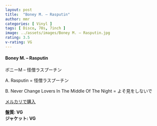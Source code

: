 ```yaml
---
layout: post
title:  "Boney M. – Rasputin"
author: mmr
categories: [ Vinyl ]
tags: [ Disco, 70s, 7inch ]
image: ../assets/images/Boney M. – Rasputin.jpg
rating: 3.5
v-rating: VG
---
```


#### Boney M. – Rasputin

ボニーM – 怪僧ラスプーチン

A. Rasputin = 怪僧ラスプーチン

B. Never Change Lovers In The Middle Of The Night = よそ見をしないで

[メルカリで購入](https://jp.mercari.com/item/m61755773030)

<div class="mt-4 mb-4 d-flex align-items-center">
<strong class="mr-1">盤質: VG</strong>
</div>
<div class="mt-4 mb-4 d-flex align-items-center">
<strong class="mr-1">ジャケット: VG</strong>
</div>

